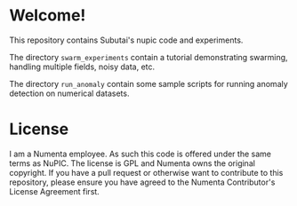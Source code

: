 Welcome!
========

This repository contains Subutai's nupic code and experiments.

The directory `swarm_experiments` contain a tutorial demonstrating swarming, handling multiple fields, noisy data, etc.

The directory `run_anomaly` contain some sample scripts for running
anomaly detection on numerical datasets.

License
=======

I am a Numenta employee. As such this code is offered under the same terms as
NuPIC. The license is GPL and Numenta owns the original copyright. If you have a
pull request or otherwise want to contribute to this repository, please ensure
you have agreed to the Numenta Contributor's License Agreement first.
